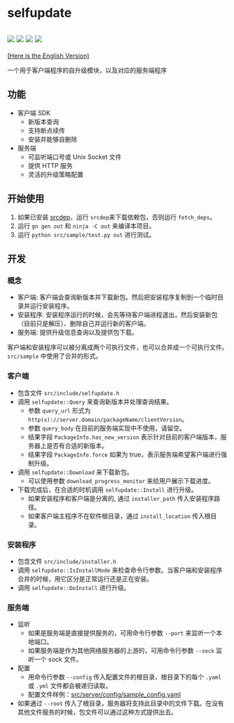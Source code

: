 # selfupdate

![](https://github.com/Streamlet/selfupdate/actions/workflows/windows.yml/badge.svg) ![](https://github.com/Streamlet/selfupdate/actions/workflows/winxp.yml/badge.svg) ![](https://github.com/Streamlet/selfupdate/actions/workflows/linux.yml/badge.svg) ![](https://github.com/Streamlet/selfupdate/actions/workflows/macos.yml/badge.svg)
---
[(Here is the English Version)](README.md)

一个用于客户端程序的自升级模块，以及对应的服务端程序

## 功能

* 客户端 SDK
  * 新版本查询
  * 支持断点续传
  * 安装并能够自删除
* 服务端
  * 可监听端口号或 Unix Socket 文件
  * 提供 HTTP 服务
  * 灵活的升级策略配置

## 开始使用

1. 如果已安装 [srcdep](https://github.com/Streamlet/srcdep)，运行 `srcdep`来下载依赖包，否则运行 `fetch_deps`。
2. 运行 `gn gen out` 和 `ninja -C out` 来编译本项目。
3. 运行 `python src/sample/test.py out` 进行测试。

## 开发

### 概念

* 客户端: 客户端会查询新版本并下载新包。然后把安装程序复制到一个临时目录并运行安装程序。
* 安装程序: 安装程序运行的时候，会先等待客户端进程退出，然后安装新包（目前只是解压）、删除自己并运行新的客户端。
* 服务端: 提供升级信息查询以及提供包下载。

客户端和安装程序可以被分离成两个可执行文件，也可以合并成一个可执行文件。`src/sample` 中使用了合并的形式。

### 客户端

* 包含文件 `src/include/selfupdate.h`
* 调用 `selfupdate::Query` 来查询新版本并处理查询结果。
  * 参数 `query_url` 形式为 `http(s)://server.domain/packageName/clientVersion`。
  * 参数 `query_body` 在目前的服务端实现中不使用，请留空。
  * 结果字段 `PackageInfo.has_new_version` 表示针对目前的客户端版本，服务器上是否有合适的新版本。
  * 结果字段 `PackageInfo.force` 如果为 true，表示服务端希望客户端进行强制升级。
* 调用 `selfupdate::Download` 来下载新包。
  * 可以使用参数 `download_progress_monitor` 来给用户展示下载进度。
* 下载完成后，在合适的时机调用 `selfupdate::Install` 进行升级。
  * 如果安装程序和客户端是分离的, 通过 `installer_path` 传入安装程序路径。
  * 如果客户端主程序不在软件根目录，通过 `install_location` 传入根目录。

### 安装程序

* 包含文件 `src/include/installer.h`
* 调用 `selfupdate::IsInstallMode` 来检查命令行参数。当客户端和安装程序合并的时候，用它区分是正常运行还是正在安装。
* 调用 `selfupdate::DoInstall` 进行升级。

### 服务端

* 监听
  * 如果是服务端是直接提供服务的，可用命令行参数 `--port` 来监听一个本地端口。
  * 如果服务端是作为其他网络服务器的上游的，可用命令行参数 `--sock` 监听一个 sock 文件。
* 配置
  * 用命令行参数 `--config` 传入配置文件的根目录，根目录下的每个 `.yaml` 或 `.yml` 文件都会被递归读取。
  * 配置文件样例：[src/server/config/sample_config.yaml](src/server/config/sample_config.yaml)
* 如果通过 `--root` 传入了根目录，服务器将支持此目录中的文件下载。在没有其他文件服务的时候，包文件可以通过这种方式提供出去。